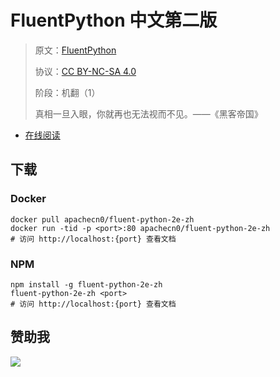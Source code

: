 <!--
    需要填充的占位符：
    
    README.md
    
        FluentPython 中文第二版：文档中文名
        FluentPython：文档英文名
        https://fluentpython.com：文档原始链接
        flpy：域名前缀
        飞龙：负责人名称
        wizardforcel：负责人 Github 用户名
        562826179：负责人 QQ
        fluent-python-2e-zh：ApacheCN 的 Github 仓库名称
        fluent-python-2e-zh：DockerHub 仓库名称
        fluent-python-2e-zh：PYPI 包名称
        fluent-python-2e-zh：NPM 包名称
    
    CNAME
    
        flpy：域名前缀

    index.html
    
        FluentPython 中文第二版：文档中文名
        #b6459a：显示颜色
        fluent-python-2e-zh：ApacheCN 的 Github 仓库名称

    asset/docsify-apachecn-footer.js
    
        fluent-python-2e-zh：ApacheCN 的 Github 仓库名称
-->

# FluentPython 中文第二版

> 原文：[FluentPython](https://fluentpython.com)
> 
> 协议：[CC BY-NC-SA 4.0](http://creativecommons.org/licenses/by-nc-sa/4.0/)
> 
> 阶段：机翻（1）
> 
> 真相一旦入眼，你就再也无法视而不见。——《黑客帝国》

* [在线阅读](https://flpy.apachecn.org)
## 下载

### Docker

```
docker pull apachecn0/fluent-python-2e-zh
docker run -tid -p <port>:80 apachecn0/fluent-python-2e-zh
# 访问 http://localhost:{port} 查看文档
```

### NPM

```
npm install -g fluent-python-2e-zh
fluent-python-2e-zh <port>
# 访问 http://localhost:{port} 查看文档
```

## 赞助我

![](https://img-blog.csdnimg.cn/20200112005920729.png)
